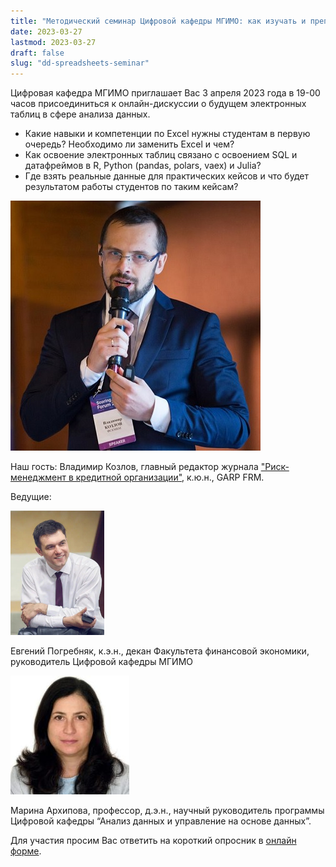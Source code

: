 ```yaml
---
title: "Методический семинар Цифровой кафедры МГИМО: как изучать и преподавать современный Excel?"
date: 2023-03-27
lastmod: 2023-03-27
draft: false
slug: "dd-spreadsheets-seminar"
---
```


Цифровая кафедра МГИМО приглашает Вас 3 апреля 2023 года в 19-00 часов присоединиться к онлайн-дискуссии о будущем электронных таблиц в сфере анализа данных.

- Какие навыки и компетенции по Excel нужны студентам в первую очередь? Необходимо ли заменить Excel и чем? 
- Как освоение электронных таблиц связано с освоением SQL и датафреймов в R, Python (pandas, polars, vaex) и Julia?
- Где взять реальные данные для практических кейсов и что будет результатом работы студентов по таким кейсам?

<img src="kozlov.jpg" alt="Козлов" class="border-0 rounded-circle float-left mr-3 pt-2">

Наш гость: Владимир Козлов, главный редактор журнала ["Риск-менеджмент в кредитной организации"](http://www.reglament.net/bank/r/2022_4.htm), к.ю.н., GARP FRM.

Ведущие:

<img src="pogrebnyak.jpg" alt="Погребняк" class="border-0 rounded-circle float-right mr-3 pt-2">

Евгений Погребняк, к.э.н., декан Факультета финансовой экономики, руководитель Цифровой кафедры МГИМО

<img src="arkhipova.jpg" alt="Архипова" class="border-0 rounded-circle float-left mr-3 pt-2">

Марина Архипова, профессор, д.э.н., научный руководитель программы Цифровой кафедры “Анализ данных и управление на основе данных”.

Для участия просим Вас ответить на короткий опросник в [онлайн форме](https://docs.google.com/forms/d/10WLBlWLdhhuhjYExoJdwPjFjYsl-YsLC6ZqCiAjZR8Y/edit).
